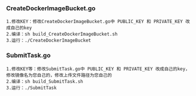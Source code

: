   ### CreateDockerImageBucket.go
  ``` 
  1.修改KEY：修改CreateDockerImageBucket.go中 PUBLIC_KEY 和 PRIVATE_KEY 改成自己的key  
  2.编译：sh build_CreateDockerImageBucket.sh
  3.运行：./CreateDockerImageBucket
  ``` 
    
  ### SubmitTask.go
  ``` 
  1.修改KEY等：修改SubmitTask.go中 PUBLIC_KEY 和 PRIVATE_KEY 改成自己的key，修改镜像名为您自己的，修改上传文件路径为您自己的
  2.编译：sh build_SubmitTask.sh
  3.运行：./SubmitTask
  ``` 
